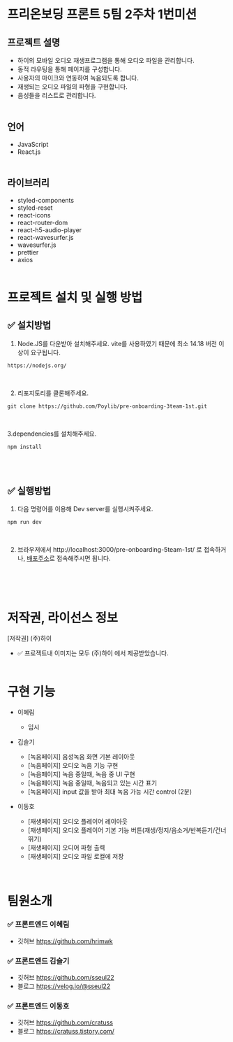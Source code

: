 # 프리온보딩 프론트 5팀 2주차 1번미션

## 프로젝트 설명

- 하이의 모바일 오디오 재생프로그램을 통해 오디오 파일을 관리합니다.
- 동적 라우팅을 통해 페이지를 구성합니다.
- 사용자의 마이크와 연동하여 녹음되도록 합니다.
- 재생되는 오디오 파일의 파형을 구현합니다.
- 음성들을 리스트로 관리합니다.
  <br/>
  <br/>

## 언어

- JavaScript
- React.js
  <br/>
  <br/>

## 라이브러리

- styled-components
- styled-reset
- react-icons
- react-router-dom
- react-h5-audio-player
- react-wavesurfer.js
- wavesurfer.js
- prettier
- axios
  <br/>
  <br/>

# 프로젝트 설치 및 실행 방법

## ✅ 설치방법

1. Node.JS를 다운받아 설치해주세요. vite를 사용하였기 때문에 최소 14.18 버전 이상이 요구됩니다.

```
https://nodejs.org/
```

<br/>

2. 리포지토리를 클론해주세요.<br/>

```
git clone https://github.com/Poylib/pre-onboarding-3team-1st.git
```

<br/>

3.dependencies를 설치해주세요.

```
npm install
```

<br/>
<br/>

## ✅ 실행방법

1. 다음 명령어를 이용해 Dev server를 실행시켜주세요.

```
npm run dev
```

<br/>

2. 브라우저에서 http://localhost:3000/pre-onboarding-5team-1st/ 로 접속하거나,
[배포주소](https://pre-onboarding-5team-1st.netlify.app/)로 접속해주시면 됩니다.

   <br/>
   <br/>
   <br/>

# 저작권, 라이선스 정보

[저작권] (주)하이
<br/>

- ✅ 프로젝트내 이미지는 모두 (주)하이 에서 제공받았습니다.
  <br/>
  <br/>

# 구현 기능

- 이혜림

  - 임시

- 김슬기

  - [녹음페이지] 음성녹음 화면 기본 레이아웃
  - [녹음페이지] 오디오 녹음 기능 구현
  - [녹음페이지] 녹음 중일때, 녹음 중 UI 구현
  - [녹음페이지] 녹음 중일때, 녹음되고 있는 시간 표기
  - [녹음페이지] input 값을 받아 최대 녹음 가능 시간 control (2분)

- 이동호
  - [재생페이지] 오디오 플레이어 레이아웃
  - [재생페이지] 오디오 플레이어 기본 기능 버튼(재생/정지/음소거/반복듣기/건너뛰기)
  - [재생페이지] 오디어 파형 출력
  - [재생페이지] 오디오 파일 로컬에 저장

<br/>

# 팀원소개

### ✅ 프론트엔드 이혜림

- 깃허브 https://github.com/hrimwk

### ✅ 프론트엔드 김슬기

- 깃허브 https://github.com/sseul22
- 블로그 https://velog.io/@sseul22

### ✅ 프론트엔드 이동호

- 깃허브 https://github.com/cratuss
- 블로그 https://cratuss.tistory.com/
